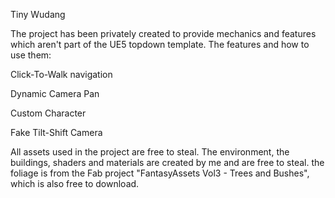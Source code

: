 Tiny Wudang

The project has been privately created to provide mechanics and features which aren't part of the UE5 topdown template.
The features and how to use them:

Click-To-Walk navigation


Dynamic Camera Pan


Custom Character


Fake Tilt-Shift Camera


All assets used in the project are free to steal. The environment, the buildings, shaders and materials are created by me and are free to steal. 
the foliage is from the Fab project "FantasyAssets Vol3 - Trees and Bushes", which is also free to download.

